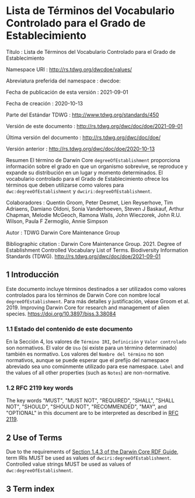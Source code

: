 # Lista de Términos del Vocabulario Controlado para el Grado de Establecimiento

Título
: Lista de Términos del Vocabulario Controlado para el Grado de Establecimiento

Namespace URI
: <http://rs.tdwg.org/dwcdoe/values/>

Abreviatura preferida del namespace
: dwcdoe:

Fecha de publicación de esta versión
: 2021-09-01

Fecha de creación
: 2020-10-13

Parte del Estándar TDWG
: <http://www.tdwg.org/standards/450>

Versión de este documento
: <http://rs.tdwg.org/dwc/doc/doe/2021-09-01>

Última versión del documento
: <http://rs.tdwg.org/dwc/doc/doe/>

Versión anterior
: <http://rs.tdwg.org/dwc/doc/doe/2020-10-13>

Resumen
El término de Darwin Core `degreeOfEstablishment` proporciona información sobre el grado en que un organismo sobrevive, se reproduce y expande su distribución en un lugar y momento determinados. El vocabulario controlado para el Grado de Establecimiento ofrece los términos que deben utilizarse como valores para `dwc:degreeOfEstablishment` y `dwciri:degreeOfEstablishment`.

Colaboradores
: Quentin Groom, Peter Desmet, Lien Reyserhove, Tim Adriaens, Damiano Oldoni, Sonia Vanderhoeven, Steven J Baskauf, Arthur Chapman, Melodie McGeoch, Ramona Walls, John Wieczorek, John R.U. Wilson, Paula F Zermoglio, Annie Simpson

Autor
: TDWG Darwin Core Maintenance Group

Bibliographic citation
: Darwin Core Maintenance Group. 2021. Degree of Establishment Controlled Vocabulary List of Terms. Biodiversity Information Standards (TDWG). <http://rs.tdwg.org/dwc/doc/doe/2021-09-01>

## 1 Introducción

Este documento incluye términos destinados a ser utilizados como valores controlados para los términos de Darwin Core con nombre local `degreeOfEstablishment`. Para más detalles y justificación, véase Groom et al. 2019. Improving Darwin Core for research and management of alien species. <https://doi.org/10.3897/biss.3.38084>

### 1.1 Estado del contenido de este documento

En la Sección 4, los valores de `Término IRI`, `Definición` y `Valor controlado` son normativos. El valor de `Uso` (si existe para un término determinado) también es normativo.  Los valores del `Nombre del término` no son normativos, aunque se puede esperar que el prefijo del namespace abreviado sea uno comúnmente utilizado para ese namespace.  `Label` and the values of all other properties (such as `Notes`) are non-normative.

### 1.2 RFC 2119 key words

The key words "MUST", "MUST NOT", "REQUIRED", "SHALL", "SHALL NOT", "SHOULD", "SHOULD NOT", "RECOMMENDED", "MAY", and "OPTIONAL" in this document are to be interpreted as described in [RFC 2119](https://tools.ietf.org/html/rfc2119).

## 2 Use of Terms

Due to the requirements of [Section 1.4.3 of the Darwin Core RDF Guide](http://rs.tdwg.org/dwc/terms/guides/rdf/#143-use-of-darwin-core-terms-in-rdf-normative), term IRIs MUST be used as values of `dwciri:degreeOfEstablishment`. Controlled value strings MUST be used as values of `dwc:degreeOfEstablishment`.

## 3 Term index
